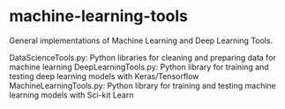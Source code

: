 # machine-learning-tools
General implementations of Machine Learning and Deep Learning Tools.

DataScienceTools.py: Python libraries for cleaning and preparing data for machine learning
DeepLearningTools.py: Python library for training and testing deep learning models with Keras/Tensorflow
MachineLearningTools.py: Python library for training and testing machine learning models with Sci-kit Learn
